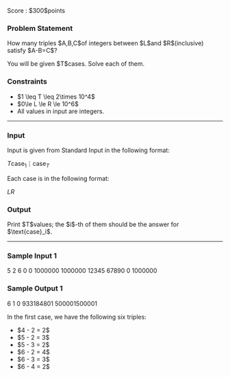 
<div>

<span>

<span>

<p>
Score : $300$points
</p>

<div>

<section>

### **Problem Statement**

<p>
How many triples $A,B,C$of integers between $L$and $R$(inclusive) satisfy $A-B=C$?
</p>

<p>
You will be given $T$cases. Solve each of them.
</p>

</section>

</div>

<div>

<section>

### **Constraints**

<ul>

<li>
$1 \leq T \leq 2\times 10^4$
</li>

<li>
$0\le L \le R \le 10^6$
</li>

<li>
All values in input are integers.
</li>

</ul>

</section>

</div>

---

<div>

<div>

<section>

### **Input**

<p>
Input is given from Standard Input in the following format:
</p>

<div>

$T$$\text{case}_1$$\vdots$$\text{case}_T$
</div>

<p>
Each case is in the following format:
</p>

<div>

$L$$R$
</div>

</section>

</div>

<div>

<section>

### **Output**

<p>
Print $T$values; the $i$-th of them should be the answer for $\text{case}_i$.
</p>

</section>

</div>

</div>

---

<div>

<section>

### **Sample Input 1**

<div>

5
2 6
0 0
1000000 1000000
12345 67890
0 1000000

</div>

</section>

</div>

<div>

<section>

### **Sample Output 1**

<div>

6
1
0
933184801
500001500001

</div>

<p>
In the first case, we have the following six triples:
</p>

<ul>

<li>
$4 - 2 = 2$
</li>

<li>
$5 - 2 = 3$
</li>

<li>
$5 - 3 = 2$
</li>

<li>
$6 - 2 = 4$
</li>

<li>
$6 - 3 = 3$
</li>

<li>
$6 - 4 = 2$
</li>

</ul>

</section>

</div>

</span>

</span>

</div>
